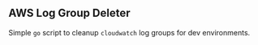 ## AWS Log Group Deleter

Simple `go` script to cleanup `cloudwatch` log groups for dev environments.